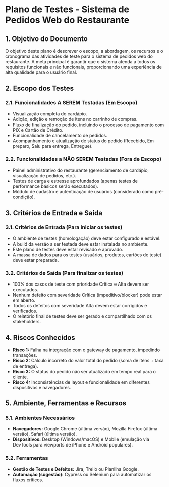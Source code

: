 # Plano de Testes - Sistema de Pedidos Web do Restaurante

## 1. Objetivo do Documento
O objetivo deste plano é descrever o escopo, a abordagem, os recursos e o cronograma das atividades de teste para o sistema de pedidos web do restaurante. A meta principal é garantir que o sistema atenda a todos os requisitos funcionais e não funcionais, proporcionando uma experiência de alta qualidade para o usuário final.

## 2. Escopo dos Testes

### 2.1. Funcionalidades A SEREM Testadas (Em Escopo)
- Visualização completa do cardápio.
- Adição, edição e remoção de itens no carrinho de compras.
- Fluxo de finalização do pedido, incluindo o processo de pagamento com PIX e Cartão de Crédito.
- Funcionalidade de cancelamento de pedidos.
- Acompanhamento e atualização de status do pedido (Recebido, Em preparo, Saiu para entrega, Entregue).

### 2.2. Funcionalidades a NÃO SEREM Testadas (Fora de Escopo)
- Painel administrativo do restaurante (gerenciamento de cardápio, visualização de pedidos, etc.).
- Testes de carga e estresse aprofundados (apenas testes de performance básicos serão executados).
- Módulo de cadastro e autenticação de usuários (considerado como pré-condição).

## 3. Critérios de Entrada e Saída

### 3.1. Critérios de Entrada (Para iniciar os testes)
- O ambiente de testes (homologação) deve estar configurado e estável.
- A build da versão a ser testada deve estar instalada no ambiente.
- Este plano de testes deve estar revisado e aprovado.
- A massa de dados para os testes (usuários, produtos, cartões de teste) deve estar preparada.

### 3.2. Critérios de Saída (Para finalizar os testes)
- 100% dos casos de teste com prioridade Crítica e Alta devem ser executados.
- Nenhum defeito com severidade Crítica (impeditivo/blocker) pode estar em aberto.
- Todos os defeitos com severidade Alta devem estar corrigidos e verificados.
- O relatório final de testes deve ser gerado e compartilhado com os stakeholders.

## 4. Riscos Conhecidos
- **Risco 1:** Falha na integração com o gateway de pagamento, impedindo transações.
- **Risco 2:** Cálculo incorreto do valor total do pedido (soma de itens + taxa de entrega).
- **Risco 3:** O status do pedido não ser atualizado em tempo real para o cliente.
- **Risco 4:** Inconsistências de layout e funcionalidade em diferentes dispositivos e navegadores.

## 5. Ambiente, Ferramentas e Recursos

### 5.1. Ambientes Necessários
- **Navegadores:** Google Chrome (última versão), Mozilla Firefox (última versão), Safari (última versão).
- **Dispositivos:** Desktop (Windows/macOS) e Mobile (emulação via DevTools para viewports de iPhone e Android populares).

### 5.2. Ferramentas
- **Gestão de Testes e Defeitos:** Jira, Trello ou Planilha Google.
- **Automação (sugestão):** Cypress ou Selenium para automatizar os fluxos críticos.
